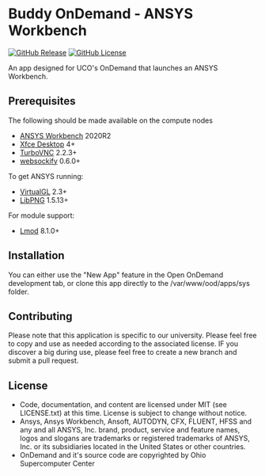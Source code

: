 # Buddy OnDemand - ANSYS Workbench

[![GitHub Release](https://img.shields.io/github/v/release/UCO-HPC/buddy_ansys?style=flat-square)](https://github.com/UCO-HPC/buddy_ansys/blob/main/CHANGELOG.md)
[![GitHub License](https://img.shields.io/github/license/UCO-HPC/buddy_ansys?style=flat-square)](https://opensource.org/licenses/MIT)

An app designed for UCO's OnDemand that launches an ANSYS Workbench.

## Prerequisites

The following should be made available on the compute nodes
- [ANSYS Workbench] 2020R2
- [Xfce Desktop] 4+
- [TurboVNC] 2.2.3+
- [websockify] 0.6.0+

To get ANSYS running:

- [VirtualGL] 2.3+
- [LibPNG] 1.5.13+

For module support:

- [Lmod] 8.1.0+

[ANSYS Workbench]: https://www.ansys.com/
[Xfce Desktop]: https://xfce.org/
[TurboVNC]: http://www.turbovnc.org/
[websockify]: https://github.com/novnc/websockify
[VirtualGL]: http://www.virtualgl.org/
[LibPNG]: http://www.libpng.org/pub/png/libpng.html
[Lmod]: https://www.tacc.utexas.edu/research-development/tacc-projects/lmod

## Installation

You can either use the "New App" feature in the Open OnDemand development tab, or clone this app directly to the /var/www/ood/apps/sys folder. 

## Contributing

Please note that this application is specific to our university. Please feel free to copy and use as needed according to the associated license. IF you discover a big during use, please feel free to create a new branch and submit a pull request. 

## License

* Code, documentation, and content are licensed under MIT (see LICENSE.txt) at this time. License is subject to change without notice. 
* Ansys, Ansys Workbench, Ansoft, AUTODYN, CFX, FLUENT, HFSS and any and all ANSYS, Inc. brand, product, service and feature names, logos and slogans are trademarks or registered trademarks of ANSYS, Inc. or its subsidiaries located in the United States or other countries.
* OnDemand and it's source code are copyrighted by Ohio Supercomputer Center
